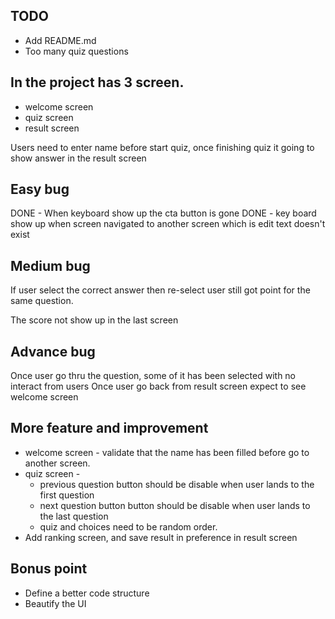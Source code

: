## TODO
* Add README.md
* Too many quiz questions



## In the project has 3 screen.

* welcome screen
* quiz screen
* result screen

Users need to enter name before start quiz, once finishing quiz it going to show answer in the result screen

## Easy bug
DONE - When keyboard show up the cta button is gone
DONE - key board show up when screen navigated to another screen which is edit text doesn't exist

## Medium bug
If user select the correct answer then re-select user still got point for the same question.

The score not show up in the last screen

## Advance bug
Once user go thru the question, some of it has been selected with no interact from users
Once user go back from result screen expect to see welcome screen

## More feature and improvement
* welcome screen - validate that the name has been filled before go to another screen.
* quiz screen -
  * previous question button should be disable when user lands to the first question
  * next question button button should be disable when user lands to the last question
  * quiz and choices need to be random order.
* Add ranking screen, and save result in preference in result screen

## Bonus point
* Define a better code structure
* Beautify the UI
